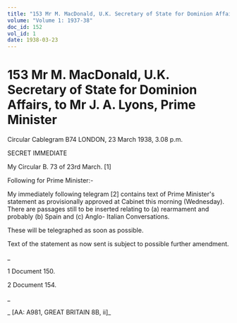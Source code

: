 ```yaml
---
title: "153 Mr M. MacDonald, U.K. Secretary of State for Dominion Affairs, to Mr J. A. Lyons, Prime Minister"
volume: "Volume 1: 1937-38"
doc_id: 152
vol_id: 1
date: 1938-03-23
---
```


# 153 Mr M. MacDonald, U.K. Secretary of State for Dominion Affairs, to Mr J. A. Lyons, Prime Minister

Circular Cablegram B74 LONDON, 23 March 1938, 3.08 p.m.

SECRET IMMEDIATE

My Circular B. 73 of 23rd March. [1]

Following for Prime Minister:-

My immediately following telegram [2] contains text of Prime Minister's statement as provisionally approved at Cabinet this morning (Wednesday). There are passages still to be inserted relating to (a) rearmament and probably (b) Spain and (c) Anglo- Italian Conversations.

These will be telegraphed as soon as possible.

Text of the statement as now sent is subject to possible further amendment.

_

1 Document 150.

2 Document 154.

_

_ [AA: A981, GREAT BRITAIN 8B, ii]_
